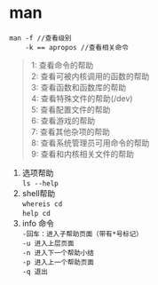 # man 
	man -f //查看级别
		-k == apropos //查看相关命令
> 1: 查看命令的帮助  
> 2: 查看可被内核调用的函数的帮助  
> 3: 查看函数和函数库的帮助  
> 4: 查看特殊文件的帮助(/dev)  
> 5: 查看配置文件的帮助  
> 6: 查看游戏的帮助  
> 7: 查看其他杂项的帮助  
> 8: 查看系统管理员可用命令的帮助  
> 9: 查看和内核相关文件的帮助  

1. 选项帮助  
`ls --help`
2. shell帮助  
`whereis cd`  
`help cd`
3. info 命令  
`-回车：进入子帮助页面（带有*号标记）`  
`-u 进入上层页面`  
`-n 进入下一个帮助小结`  
`-p 进入上一个帮助页面`  
`-q 退出`